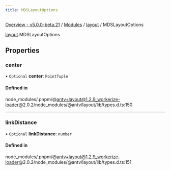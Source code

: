 ```yaml
---
title: MDSLayoutOptions
---
```


[Overview - v5.0.0-beta.21](../../README.en.md) / [Modules](../../modules.en.md) / [layout](../../modules/layout.en.md) / MDSLayoutOptions

[layout](../../modules/layout.en.md).MDSLayoutOptions

## Properties

### center

• `Optional` **center**: `PointTuple`

#### Defined in

node_modules/.pnpm/@antv+layout@1.2.9_workerize-loader@2.0.2/node_modules/@antv/layout/lib/types.d.ts:150

---

### linkDistance

• `Optional` **linkDistance**: `number`

#### Defined in

node_modules/.pnpm/@antv+layout@1.2.9_workerize-loader@2.0.2/node_modules/@antv/layout/lib/types.d.ts:151
